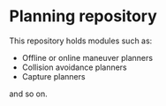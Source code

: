 Planning repository
====================

This repository holds modules such as:

* Offline or online maneuver planners
* Collision avoidance planners
* Capture planners

and so on.
